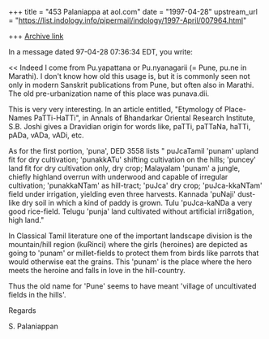 +++
title = "453 Palaniappa at aol.com"
date = "1997-04-28"
upstream_url = "https://list.indology.info/pipermail/indology/1997-April/007964.html"

+++
[Archive link](https://list.indology.info/pipermail/indology/1997-April/007964.html)

In a message dated 97-04-28 07:36:34 EDT, you write:

<< 	Indeed I come from Pu.yapattana or Pu.nyanagarii (= Pune, pu.ne in
 Marathi). I don't know how old this usage is, but it is commonly seen not
 only in modern Sanskrit publications from Pune, but often also in Marathi. 
 The old pre-urbanization name of this place was punava.dii. 
  >>
This is very very interesting. In an article entitled, "Etymology of
Place-Names PaTTi-HaTTi", in Annals of Bhandarkar Oriental Research
Institute, S.B. Joshi gives a Dravidian origin for words like, paTTi,
paTTaNa, haTTi, pADa, vADa, vADi, etc.

As for the first portion, 'puna', DED 3558 lists " puJcaTamil 'punam'  upland
fit for dry cultivation; 'punakkATu' shifting cultivation on the hills;
'puncey' land fit for dry cultivation only, dry crop; Malayalam 'punam'  a
jungle, chiefly highland overrun with underwood and capable of irregular
cultivation; 'punakkaNTam' as hill-tract; 'puJca' dry crop; 'puJca-kkaNTam'
field under irrigation, yielding even three harvests. Kannada 'puNaji'
dust-like dry soil in which a kind of paddy is grown. Tulu 'puJca-kaNDa a
very good rice-field. Telugu 'punja' land cultivated without artificial
irri8gation, high land."

In Classical Tamil literature one of the important landscape division is the
mountain/hill region (kuRinci) where the girls (heroines) are depicted as
going to 'punam' or millet-fields to protect them from birds like parrots
that would otherwise eat the grains. This 'punam' is the place where the hero
meets the heroine and falls in love in the hill-country.

Thus the old name for 'Pune' seems to have meant 'village of uncultivated
fields in the hills'. 


Regards


S. Palaniappan






